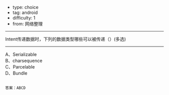 - type: choice
- tag: android
- difficulty:  1
- from: 网络整理

--------

Intent传递数据时，下列的数据类型哪些可以被传递（）(多选)

---------

A、Serializable  
B、charsequence  
C、Parcelable  
D、Bundle
```

答案：ABCD


